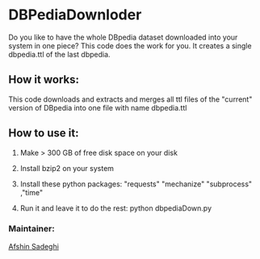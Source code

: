 # DBPediaDownloder

Do you like to have the whole DBpedia dataset downloaded into your system in one piece? This code does the work for you. It creates a single dbpedia.ttl of the last dbpedia.

## How it works:

This code downloads and extracts and merges all ttl files of the "current" version of DBpedia into one file
 with name dbpedia.ttl


## How to use it:

 1. Make > 300 GB of free disk space on your disk

 2. Install bzip2 on your system

 3. Install these python packages: "requests" "mechanize" "subprocess" ,"time"

 4. Run it and leave it to do the rest:   python dbpediaDown.py
 
### Maintainer:
 
[Afshin Sadeghi](http://sda.cs.uni-bonn.de/people/afshin-sadeghi/)
